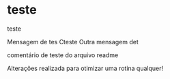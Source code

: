 # teste
teste 


Mensagem de tes
Cteste
Outra mensagem det

comentário de teste do arquivo readme

Alterações realizada para otimizar uma rotina qualquer!
